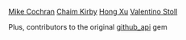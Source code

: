 [Mike Cochran](https://github.com/vongrippen)
[Chaim Kirby](https://github.com/ckirby)
[Hong Xu](https://github.com/xuhdev)
[Valentino Stoll](https://github.com/codenamev)

Plus, contributors to the original [github_api](https://github.com/peter-murach/github) gem
